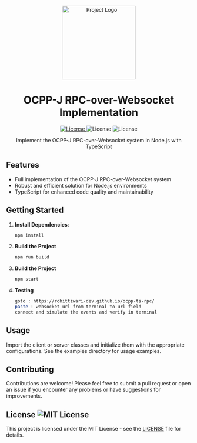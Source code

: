 <p align="center">
  <img src="https://repository-images.githubusercontent.com/336054515/cc306c80-dda5-11eb-9345-9eda7738390e" alt="Project Logo" width="200" />
</p>

<h1 align="center">OCPP-J RPC-over-Websocket Implementation</h1>

<p align="center">
  <a href="https://opensource.org/licenses/MIT">
    <img src="https://img.shields.io/badge/license-MIT-blue.svg" alt="License" />
  </a>
    <img src="https://badges.frapsoft.com/os/v1/open-source.png?v=102" alt="License" />
    <img src="https://camo.githubusercontent.com/dc48810e6ff5f7bbc2f6820e9a6e28e810381e86ed415d29a5a3c6a12945d898/68747470733a2f2f696d672e736869656c64732e696f2f6769746875622f7061636b6167652d6a736f6e2f646570656e64656e63792d76657273696f6e2f4d69636861656c43757272696e2f62616467652d67656e657261746f722f6465762f747970657363726970743f6c6f676f3d74797065736372697074266c6f676f436f6c6f723d7768697465" alt="License" />
</p>

<p align="center">Implement the OCPP-J RPC-over-Websocket system in Node.js with TypeScript</p>

## Features

-   Full implementation of the OCPP-J RPC-over-Websocket system
-   Robust and efficient solution for Node.js environments
-   TypeScript for enhanced code quality and maintainability

## Getting Started

1. **Install Dependencies**:

    ```bash
    npm install
    ```

2. **Build the Project**

    ```bash
    npm run build
    ```

3. **Build the Project**

    ```bash
    npm start
    ```

4. **Testing**
    ```bash
    goto : https://rohittiwari-dev.github.io/ocpp-ts-rpc/
    paste : websocket url from terminal to url field
    connect and simulate the events and verify in terminal
    ```

## Usage

Import the client or server classes and initialize them with the appropriate configurations. See the examples directory for usage examples.

## Contributing

Contributions are welcome! Please feel free to submit a pull request or open an issue if you encounter any problems or have suggestions for improvements.

## License ![MIT License](https://camo.githubusercontent.com/9044897a5d7bef7816e012e7146e3aaf2241f627434b489773a2361a2a4716b7/68747470733a2f2f696d672e736869656c64732e696f2f62616467652f4c6963656e73652d4d49542d626c7565)

This project is licensed under the MIT License - see the [LICENSE]("/LICENSE") file for details.
